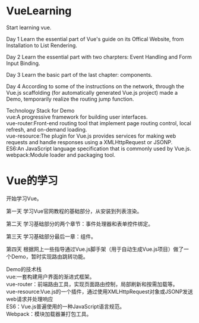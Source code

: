 ﻿# VueLearning   
Start learning vue.   
   
Day 1  Learn the essential part of Vue's guide on its Offical Website, from Installation to List Rendering.     
   
Day 2  Learn the essential part with two charpters: Event Handling and Form Input Binding.      
      
Day 3  Learn the basic part of the last chapter: components.      
    
Day 4  According to some of the instructions on the network, through the Vue.js scaffolding (for automatically generated Vue.js project) made a Demo, temporarily realize the routing jump function.     

Technology Stack for Demo    
vue:A progressive framework for building user interfaces.    
vue-router:Front-end routing tool that implement page routing control, local refresh, and on-demand loading.     
vue-resource:The plugin for Vue.js provides services for making web requests and handle responses using a XMLHttpRequest or JSONP.    
ES6:An JavaScript language specification that is commonly used by Vue.js.
webpack:Module loader and packaging tool.     

# Vue的学习   
开始学习Vue。   
    
第一天  学习Vue官网教程的基础部分，从安装到列表渲染。    
   
第二天  学习基础部分的两个章节：事件处理器和表单控件绑定。     
       
第三天  学习基础部分最后一章：组件。   
      
第四天  根据网上一些指导通过Vue.js脚手架（用于自动生成Vue.js项目）做了一个Demo，暂时实现路由跳转功能。
      
Demo的技术栈   
vue:一套构建用户界面的渐进式框架。     
vue-router：前端路由工具，实现页面路由控制，局部刷新和按需加载等。     
vue-resource:Vue.js的一个插件，通过使用XMLHttpRequest对象或JSONP发送web请求并处理响应    
ES6：Vue.js普遍使用的一种JavaScript语言规范。    
Webpack：模块加载器兼打包工具。    